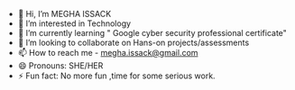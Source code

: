 - 👋 Hi, I’m MEGHA ISSACK
- 👀 I’m interested in Technology
- 🌱 I’m currently learning " Google cyber security professional certificate"
- 💞️ I’m looking to collaborate on Hans-on projects/assessments
- 📫 How to reach me - megha.issack@gmail.com
- 😄 Pronouns: SHE/HER
- ⚡ Fun fact: No more fun ,time for some serious work.

<!---
missack1990/missack1990 is a ✨ special ✨ repository because its `README.md` (this file) appears on your GitHub profile.
You can click the Preview link to take a look at your changes.
--->
